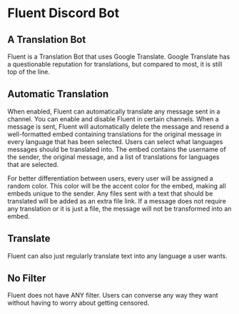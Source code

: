 # Fluent Discord Bot

## A Translation Bot

Fluent is a Translation Bot that uses Google Translate. Google Translate has a questionable reputation for translations, but compared to most, it is still top of the line.

## Automatic Translation

When enabled, Fluent can automatically translate any message sent in a channel. You can enable and disable Fluent in certain channels. When a message is sent, Fluent will automatically delete the message and resend a well-formatted embed containing translations for the original message in every language that has been selected. Users can select what languages messages should be translated into. The embed contains the username of the sender, the original message, and a list of translations for languages that are selected.

For better differentiation between users, every user will be assigned a random color. This color will be the accent color for the embed, making all embeds unique to the sender. Any files sent with a text that should be translated will be added as an extra file link. If a message does not require any translation or it is just a file, the message will not be transformed into an embed.

## Translate

Fluent can also just regularly translate text into any language a user wants.

## No Filter

Fluent does not have ANY filter. Users can converse any way they want without having to worry about getting censored.
